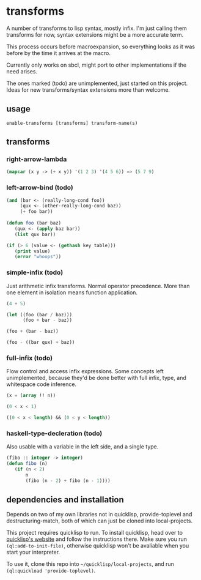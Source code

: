 # transforms
A number of transforms to lisp syntax, mostly infix.
I'm just calling them transforms for now, syntax extensions might be a more accurate term.

This process occurs before macroexpansion, so everything looks as it was before by the time it arrives at the macro.

Currently only works on sbcl, might port to other implementations if the need arises.

The ones marked (todo) are unimplemented, just started on this project. Ideas for new transforms/syntax extensions more than welcome.

## usage
`enable-transforms [transforms] transform-name(s)`

## transforms

### right-arrow-lambda

```cl
(mapcar (x y -> (+ x y)) '(1 2 3) '(4 5 6)) => (5 7 9)
```

### left-arrow-bind (todo)

```cl
(and (bar <- (really-long-cond foo)) 
     (qux <- (other-really-long-cond baz))
     (+ foo bar))
   
(defun foo (bar baz)
   (qux <- (apply baz bar))
   (list qux bar))

(if (> 6 (value <- (gethash key table))) 
   (print value) 
   (error "whoops"))
```

### simple-infix (todo)

Just arithmetic infix transforms. Normal operator precedence.
More than one element in isolation means function application.

```cl
(4 + 5)

(let ((foo (bar / baz)))
      (foo + bar - baz))

(foo + (bar - baz))

(foo - ((bar qux) + baz))
```

### full-infix (todo)

Flow control and access infix expressions.
Some concepts left unimplemented, because they'd be done better with full infix, type, and whitespace code inference.

```cl
(x = (array !! n))

(0 < x < 1)

((0 < x < length) && (0 < y < length))
```

### haskell-type-decleration (todo)

Also usable with a variable in the left side, and a single type.

```cl
(fibo :: integer -> integer)
(defun fibo (n)
   (if (n < 2)
       n
       (fibo (n - 2) + fibo (n - 1))))

```

## dependencies and installation

Depends on two of my own libraries not in quicklisp, provide-toplevel and destructuring-match, both of which can just
be cloned into local-projects.

This project requires quicklisp to run.
To install quicklisp, head over to [quicklisp's website](https://www.quicklisp.org/beta/) and follow 
the instructions there. Make sure you run `(ql:add-to-init-file)`, otherwise quicklisp won't be avaliable 
when you start your interpreter.

To use it, clone this repo into `~/quicklisp/local-projects`, and run `(ql:quickload 'provide-toplevel)`.
